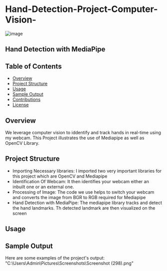 # Hand-Detection-Project-Computer-Vision-

![image](https://github.com/dapzwalt/Hand-Detection-Project-Computer-Vision-/assets/125368548/83f84c11-41a0-41b1-986e-d712a63dee7a)

## Hand Detection with MediaPipe

## Table of Contents
- [Overview](#overview)
- [Project Structure](#project-structure)
- [Usage](#usage)
- [Sample Output](sample-output)
- [Contributions](#contributions)
- [License](#license)

## Overview
We leverage computer vision to iddentify and track hands in real-time using my webcam. This Project illustrates the use of Mediapipe as well as OpenCV Library.

## Project Structure
- Importing Necessary libraries: I imported two very important libraries for this project which are OpenCV and Mediapipe
- Identification Of Webcam: It then identifies your webcam either an inbuilt one or an external one.
- Processing of Image: The code we use helps to switch your webcam and converts the image from BGR to RGB required for Mediapipe
- Hand Detection with MediaPipe: The mediapipe library tracks and detect the hand landmarks. Th detected landmark are then visualized on the screen

 ## Usage



 ## Sample Output
 Here are some examples of the project's output:
 "C:\Users\Admin\Pictures\Screenshots\Screenshot (298).png"
